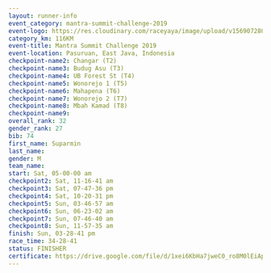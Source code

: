 ```yaml
---
layout: runner-info 
event_category: mantra-summit-challenge-2019 
event-logo: https://res.cloudinary.com/raceyaya/image/upload/v1569072809/logo/mantra-image_segrbx.jpg
category_km: 116KM 
event-title: Mantra Summit Challenge 2019 
event-location: Pasuruan, East Java, Indonesia 
checkpoint-name2: Changar (T2) 
checkpoint-name3: Budug Asu (T3) 
checkpoint-name4: UB Forest St (T4) 
checkpoint-name5: Wonorejo 1 (T5) 
checkpoint-name6: Mahapena (T6) 
checkpoint-name7: Wonorejo 2 (T7) 
checkpoint-name8: Mbah Kamad (T8) 
checkpoint-name9: 
overall_rank: 32
gender_rank: 27
bib: 74
first_name: Suparmin
last_name: 
gender: M
team_name: 
start: Sat, 05-00-00 am
checkpoint2: Sat, 11-16-41 am
checkpoint3: Sat, 07-47-36 pm
checkpoint4: Sat, 10-20-31 pm
checkpoint5: Sun, 03-46-57 am
checkpoint6: Sun, 06-23-02 am
checkpoint7: Sun, 07-46-40 am
checkpoint8: Sun, 11-57-35 am
finish: Sun, 03-28-41 pm
race_time: 34-28-41
status: FINISHER
certificate: https://drive.google.com/file/d/1xei6KbHa7jweC0_ro8M0lEiApFhdN-Jc/view?usp=sharing
---
```

